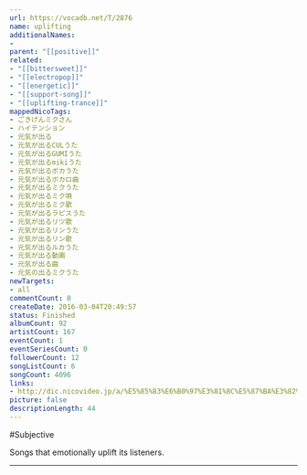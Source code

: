 ```yaml
---
url: https://vocadb.net/T/2876
name: uplifting
additionalNames: 
- 
parent: "[[positive]]"
related:
- "[[bittersweet]]"
- "[[electropop]]"
- "[[energetic]]"
- "[[support-song]]"
- "[[uplifting-trance]]"
mappedNicoTags:
- ごきげんミクさん
- ハイテンション
- 元気が出る
- 元気が出るCULうた
- 元気が出るGUMIうた
- 元気が出るmikiうた
- 元気が出るボカうた
- 元気が出るボカロ曲
- 元気が出るミクうた
- 元気が出るミク唄
- 元気が出るミク歌
- 元気が出るラピスうた
- 元気が出るリツ歌
- 元気が出るリンうた
- 元気が出るリン歌
- 元気が出るルカうた
- 元気が出る動画
- 元気が出る曲
- 元気の出るミクうた
newTargets:
- all
commentCount: 0
createDate: 2016-03-04T20:49:57
status: Finished
albumCount: 92
artistCount: 167
eventCount: 1
eventSeriesCount: 0
followerCount: 12
songListCount: 6
songCount: 4096
links: 
- http://dic.nicovideo.jp/a/%E5%85%83%E6%B0%97%E3%81%8C%E5%87%BA%E3%82%8B%E3%83%9F%E3%82%AF%E3%81%86%E3%81%9F
picture: false
descriptionLength: 44
---
```


#Subjective

Songs that emotionally uplift its listeners.

---

